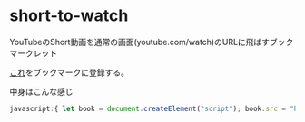 # short-to-watch

YouTubeのShort動画を通常の画面(youtube.com/watch)のURLに飛ばすブックマークレット

<a href="javascript:{ let book = document.createElement('script'); book.src = 'https://e6nlaq.github.io/short-to-watch/jump.js'">これ</a>をブックマークに登録する。

中身はこんな感じ

```javascript
javascript:{ let book = document.createElement("script"); book.src = "https://e6nlaq.github.io/short-to-watch/jump.js"; document.body.appendChild(book)};
```

